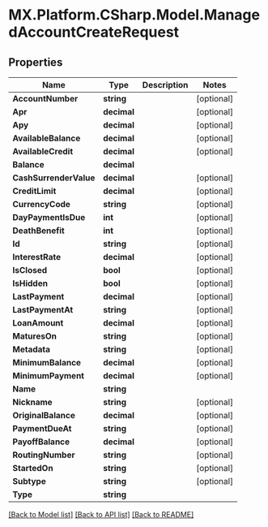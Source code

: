 # MX.Platform.CSharp.Model.ManagedAccountCreateRequest

## Properties

Name | Type | Description | Notes
------------ | ------------- | ------------- | -------------
**AccountNumber** | **string** |  | [optional] 
**Apr** | **decimal** |  | [optional] 
**Apy** | **decimal** |  | [optional] 
**AvailableBalance** | **decimal** |  | [optional] 
**AvailableCredit** | **decimal** |  | [optional] 
**Balance** | **decimal** |  | 
**CashSurrenderValue** | **decimal** |  | [optional] 
**CreditLimit** | **decimal** |  | [optional] 
**CurrencyCode** | **string** |  | [optional] 
**DayPaymentIsDue** | **int** |  | [optional] 
**DeathBenefit** | **int** |  | [optional] 
**Id** | **string** |  | [optional] 
**InterestRate** | **decimal** |  | [optional] 
**IsClosed** | **bool** |  | [optional] 
**IsHidden** | **bool** |  | [optional] 
**LastPayment** | **decimal** |  | [optional] 
**LastPaymentAt** | **string** |  | [optional] 
**LoanAmount** | **decimal** |  | [optional] 
**MaturesOn** | **string** |  | [optional] 
**Metadata** | **string** |  | [optional] 
**MinimumBalance** | **decimal** |  | [optional] 
**MinimumPayment** | **decimal** |  | [optional] 
**Name** | **string** |  | 
**Nickname** | **string** |  | [optional] 
**OriginalBalance** | **decimal** |  | [optional] 
**PaymentDueAt** | **string** |  | [optional] 
**PayoffBalance** | **decimal** |  | [optional] 
**RoutingNumber** | **string** |  | [optional] 
**StartedOn** | **string** |  | [optional] 
**Subtype** | **string** |  | [optional] 
**Type** | **string** |  | 

[[Back to Model list]](../README.md#documentation-for-models) [[Back to API list]](../README.md#documentation-for-api-endpoints) [[Back to README]](../README.md)

